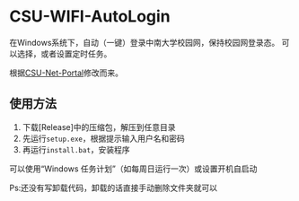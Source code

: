 # CSU-WIFI-AutoLogin
在Windows系统下，自动（一键）登录中南大学校园网，保持校园网登录态。
可以选择，或者设置定时任务。

根据[CSU-Net-Portal](https://github.com/barkure/CSU-Net-Portal)修改而来。
## 使用方法
1. 下载[Release]中的压缩包，解压到任意目录
2. 先运行`setup.exe`，根据提示输入用户名和密码
3. 再运行`install.bat`，安装程序

可以使用“Windows 任务计划”（如每周日运行一次）或设置开机自启动

Ps:还没有写卸载代码，卸载的话直接手动删除文件夹就可以